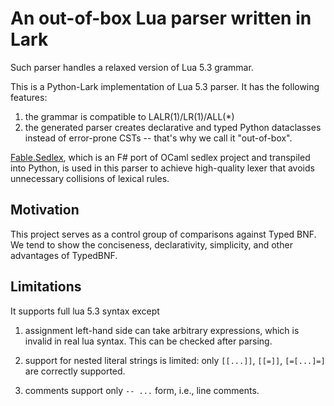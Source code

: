 # An out-of-box Lua parser written in Lark

Such parser handles a relaxed version of Lua 5.3 grammar.

This is a Python-Lark implementation of Lua 5.3 parser. It has the following features:

1. the grammar is compatible to LALR(1)/LR(1)/ALL(*)
2. the generated parser creates declarative and typed Python dataclasses instead of error-prone CSTs -- that's why we call it "out-of-box".


[Fable.Sedlex](https://github.com/thautwarm/Fable.Sedlex), which is an F\# port of OCaml sedlex project and transpiled into Python, is used in this parser to achieve high-quality lexer that avoids unnecessary collisions of lexical rules.

## Motivation

This project serves as a control group of comparisons against Typed BNF. We tend to show the conciseness, declarativity, simplicity, and other advantages of TypedBNF.

## Limitations

It supports full lua 5.3 syntax except

1. assignment left-hand side can take arbitrary expressions, which is invalid in real lua syntax. This can be checked after parsing.

2. support for nested literal strings is limited: only `[[...]]`, `[[=]]`, `[=[...]=]` are correctly supported.

3. comments support only `-- ...` form, i.e., line comments.

